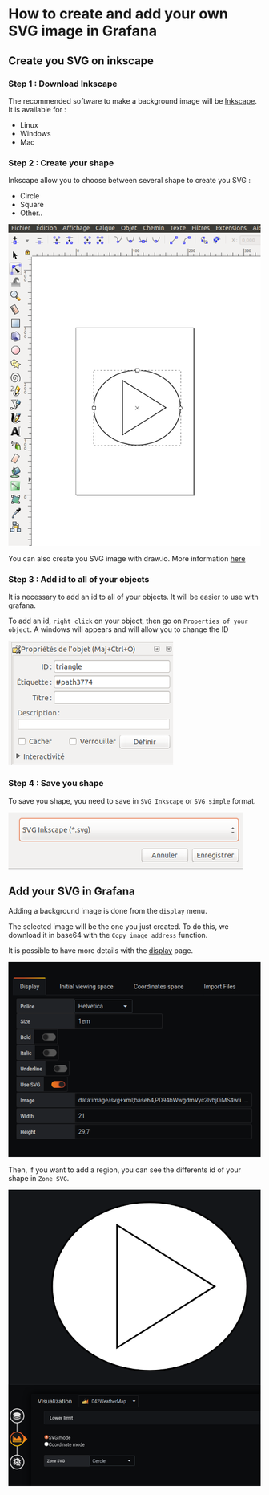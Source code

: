 
# How to create and add your own SVG image in Grafana

## Create you SVG on inkscape

### Step 1 : Download Inkscape

The recommended software to make a background image will be [Inkscape](https://inkscape.org). It is available for :

  - Linux
  - Windows
  - Mac

### Step 2 : Create your shape

Inkscape allow you to choose between several shape to create you SVG :
- Circle
- Square
- Other..

![Inkscape](./../../screenshots/demo/tutorial4/Inkscape.png)

You can also create you SVG image with draw.io. More information [here](./appendix/svg.md)

### Step 3 : Add id to all of your objects

It is necessary to add an id to all of your objects. It will be easier to use with grafana.

To add an id, `right click` on your object, then go on `Properties of your object`. A windows will appears and will allow you to change the ID

![Propriete](./../../screenshots/demo/tutorial4/Propriete.png)

### Step 4 : Save you shape

To save you shape, you need to save in `SVG Inkscape` or `SVG simple` format.

![Enregistrer](./../../screenshots/demo/tutorial4/enregistrer.png)


## Add your SVG in Grafana

Adding a background image is done from the `display` menu.

The selected image will be the one you just created. To do this, we download it in base64 with the `Copy image address` function.

It is possible to have more details with the [display](../editor/display.md) page.

![Enregistrer](./../../screenshots/demo/tutorial4/DisplaySVG.png)

Then, if you want to add a region, you can see the differents id of your shape in `Zone SVG`. 

![Enregistrer](./../../screenshots/demo/tutorial4/Region.png)


